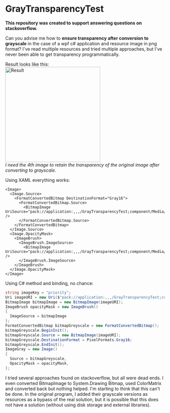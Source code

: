 # GrayTransparencyTest

**This repository was created to support answering questions on stackoverflow.**

Can you advise me how to **ensure transparency after conversion to grayscale** in the case of a wpf c# application and resource image in png format? I've read multiple resources and tried multiple approaches, but I've never been able to get transparency programmatically.

Result looks like this:  
<img src="https://i.stack.imgur.com/k64wU.png" width="300" alt="Result" />    
_I need the 4th image to retain the transparency of the original image after converting to grayscale._

Using XAML everything works:

```xaml
<Image>
  <Image.Source>
    <FormatConvertedBitmap DestinationFormat="Gray16">
      <FormatConvertedBitmap.Source>
        <BitmapImage UriSource="pack://application:,,,/GrayTransparencyTest;component/Media/priority.png" />
      </FormatConvertedBitmap.Source>
    </FormatConvertedBitmap>
  </Image.Source>
  <Image.OpacityMask>
    <ImageBrush>
      <ImageBrush.ImageSource>
        <BitmapImage UriSource="pack://application:,,,/GrayTransparencyTest;component/Media/priority.png" />
      </ImageBrush.ImageSource>
    </ImageBrush>
  </Image.OpacityMask>
</Image>
```

Using C# method and binding, no chance:

```cs
string imageKey = "priority";
Uri imageURI = new Uri($"pack://application:,,,/GrayTransparencyTest;component/Media/{imageKey}.png", UriKind.Absolute);
BitmapImage bitmapImage = new BitmapImage(imageURI);
ImageBrush opacityMask = new ImageBrush()
{
  ImageSource = bitmapImage
};
FormatConvertedBitmap bitmapGreyscale = new FormatConvertedBitmap();
bitmapGreyscale.BeginInit();
bitmapGreyscale.Source = new BitmapImage(imageURI);
bitmapGreyscale.DestinationFormat = PixelFormats.Gray16;
bitmapGreyscale.EndInit();
ImageGray = new Image()
{
  Source = bitmapGreyscale,
  OpacityMask = opacityMask,
};
```

I tried several approaches found on stackoverflow, but all were dead ends. I even converted BitmapImage to System.Drawing Bitmap, used ColorMatrix and converted back but nothing helped. I'm starting to think that this can't be done. In the original program, I added their grayscale versions as resources as a bypass of the real solution, but it is possible that this does not have a solution (without using disk storage and external libraries).
